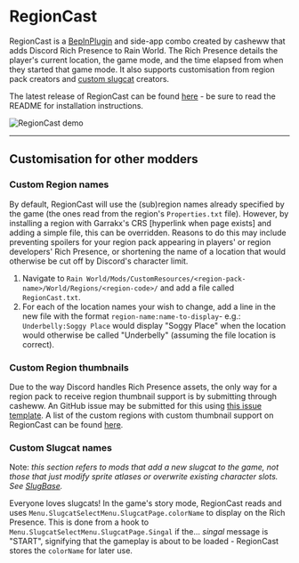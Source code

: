 # RegionCast

RegionCast is a [BepInPlugin](https://rain-world-modding.github.io/rain-world-modding/pages/creating-mods/BepInPlugins.html) and side-app combo created by casheww that adds Discord Rich Presence to Rain World. The Rich Presence details the player's current location, the game mode, and the time elapsed from when they started that game mode. It also supports customisation from region pack creators and [custom slugcat](../making-code-mods/SlugBase.html) creators. 

The latest release of RegionCast can be found [here](https://github.com/casheww/RW-RegionCast/releases/latest) - be sure to read the README for installation instructions. 

![RegionCast demo](../../assets/regioncast/regcast-sporecat.png)



---

## Customisation for other modders

### Custom Region names

By default, RegionCast will use the (sub)region names already specified by the game (the ones read from the region's `Properties.txt` file). However, by installing a region with Garrakx's CRS [hyperlink when page exists] and adding a simple file, this can be overridden. Reasons to do this may include preventing spoilers for your region pack appearing in players' or region developers' Rich Presence, or shortening the name of a location that would otherwise be cut off by Discord's character limit.

1. Navigate to `Rain World/Mods/CustomResources/<region-pack-name>/World/Regions/<region-code>/` and add a file called `RegionCast.txt`. 
2. For each of the location names your wish to change, add a line in the new file with the format `region-name:name-to-display`- e.g.: `Underbelly:Soggy Place` would display "Soggy Place" when the location would otherwise be called "Underbelly" (assuming the file location is correct).



### Custom Region thumbnails

Due to the way Discord handles Rich Presence assets, the only way for a region pack to receive region thumbnail support is by submitting through casheww. An GitHub issue may be submitted for this using [this issue template](https://github.com/casheww/RW-RegionCast/issues/new?assignees=casheww&labels=custom+region+req&template=custom-region-request.md&title=Custom+Region+%3A+%5BRegion+name%5D). A list of the custom regions with custom thumbnail support on RegionCast can be found [here](https://casheww.github.io/RW-RegionCast/). 



### Custom Slugcat names

Note: *this section refers to mods that add a new slugcat to the game, not those that just modify sprite atlases or overwrite existing character slots. See [SlugBase](../making-code-mods/SlugBase.html).*

Everyone loves slugcats!
In the game's story mode, RegionCast reads and uses `Menu.SlugcatSelectMenu.SlugcatPage.colorName` to display on the Rich Presence. This is done from a hook to `Menu.SlugcatSelectMenu.SlugcatPage.Singal` if the... *singal* message is "START", signifying that the gameplay is about to be loaded - RegionCast stores the `colorName` for later use.